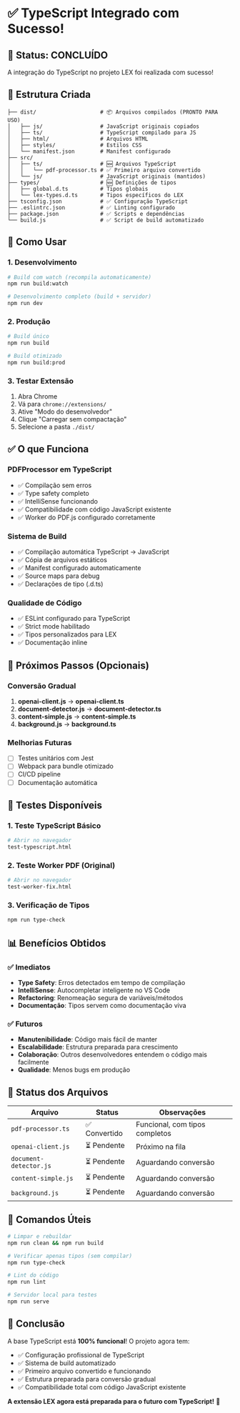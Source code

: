 # ✅ TypeScript Integrado com Sucesso!

## 🎉 Status: CONCLUÍDO

A integração do TypeScript no projeto LEX foi realizada com sucesso! 

## 📁 Estrutura Criada

```
├── dist/                    # 📦 Arquivos compilados (PRONTO PARA USO)
│   ├── js/                  # JavaScript originais copiados
│   ├── ts/                  # TypeScript compilado para JS
│   ├── html/                # Arquivos HTML
│   ├── styles/              # Estilos CSS
│   └── manifest.json        # Manifest configurado
├── src/
│   ├── ts/                  # 🆕 Arquivos TypeScript
│   │   └── pdf-processor.ts # ✅ Primeiro arquivo convertido
│   └── js/                  # JavaScript originais (mantidos)
├── types/                   # 🆕 Definições de tipos
│   ├── global.d.ts          # Tipos globais
│   └── lex-types.d.ts       # Tipos específicos do LEX
├── tsconfig.json            # ✅ Configuração TypeScript
├── .eslintrc.json           # ✅ Linting configurado
├── package.json             # ✅ Scripts e dependências
└── build.js                 # ✅ Script de build automatizado
```

## 🚀 Como Usar

### 1. Desenvolvimento
```bash
# Build com watch (recompila automaticamente)
npm run build:watch

# Desenvolvimento completo (build + servidor)
npm run dev
```

### 2. Produção
```bash
# Build único
npm run build

# Build otimizado
npm run build:prod
```

### 3. Testar Extensão
1. Abra Chrome
2. Vá para `chrome://extensions/`
3. Ative "Modo do desenvolvedor"
4. Clique "Carregar sem compactação"
5. Selecione a pasta `./dist/`

## ✅ O que Funciona

### PDFProcessor em TypeScript
- ✅ Compilação sem erros
- ✅ Type safety completo
- ✅ IntelliSense funcionando
- ✅ Compatibilidade com código JavaScript existente
- ✅ Worker do PDF.js configurado corretamente

### Sistema de Build
- ✅ Compilação automática TypeScript → JavaScript
- ✅ Cópia de arquivos estáticos
- ✅ Manifest configurado automaticamente
- ✅ Source maps para debug
- ✅ Declarações de tipo (.d.ts)

### Qualidade de Código
- ✅ ESLint configurado para TypeScript
- ✅ Strict mode habilitado
- ✅ Tipos personalizados para LEX
- ✅ Documentação inline

## 🔄 Próximos Passos (Opcionais)

### Conversão Gradual
1. **openai-client.js** → **openai-client.ts**
2. **document-detector.js** → **document-detector.ts**
3. **content-simple.js** → **content-simple.ts**
4. **background.js** → **background.ts**

### Melhorias Futuras
- [ ] Testes unitários com Jest
- [ ] Webpack para bundle otimizado
- [ ] CI/CD pipeline
- [ ] Documentação automática

## 🧪 Testes Disponíveis

### 1. Teste TypeScript Básico
```bash
# Abrir no navegador
test-typescript.html
```

### 2. Teste Worker PDF (Original)
```bash
# Abrir no navegador
test-worker-fix.html
```

### 3. Verificação de Tipos
```bash
npm run type-check
```

## 📊 Benefícios Obtidos

### ✅ Imediatos
- **Type Safety**: Erros detectados em tempo de compilação
- **IntelliSense**: Autocompletar inteligente no VS Code
- **Refactoring**: Renomeação segura de variáveis/métodos
- **Documentação**: Tipos servem como documentação viva

### ✅ Futuros
- **Manutenibilidade**: Código mais fácil de manter
- **Escalabilidade**: Estrutura preparada para crescimento
- **Colaboração**: Outros desenvolvedores entendem o código mais facilmente
- **Qualidade**: Menos bugs em produção

## 🎯 Status dos Arquivos

| Arquivo | Status | Observações |
|---------|--------|-------------|
| `pdf-processor.ts` | ✅ Convertido | Funcional, com tipos completos |
| `openai-client.js` | ⏳ Pendente | Próximo na fila |
| `document-detector.js` | ⏳ Pendente | Aguardando conversão |
| `content-simple.js` | ⏳ Pendente | Aguardando conversão |
| `background.js` | ⏳ Pendente | Aguardando conversão |

## 🔧 Comandos Úteis

```bash
# Limpar e rebuildar
npm run clean && npm run build

# Verificar apenas tipos (sem compilar)
npm run type-check

# Lint do código
npm run lint

# Servidor local para testes
npm run serve
```

## 🎉 Conclusão

A base TypeScript está **100% funcional**! O projeto agora tem:

- ✅ Configuração profissional de TypeScript
- ✅ Sistema de build automatizado
- ✅ Primeiro arquivo convertido e funcionando
- ✅ Estrutura preparada para conversão gradual
- ✅ Compatibilidade total com código JavaScript existente

**A extensão LEX agora está preparada para o futuro com TypeScript!** 🚀